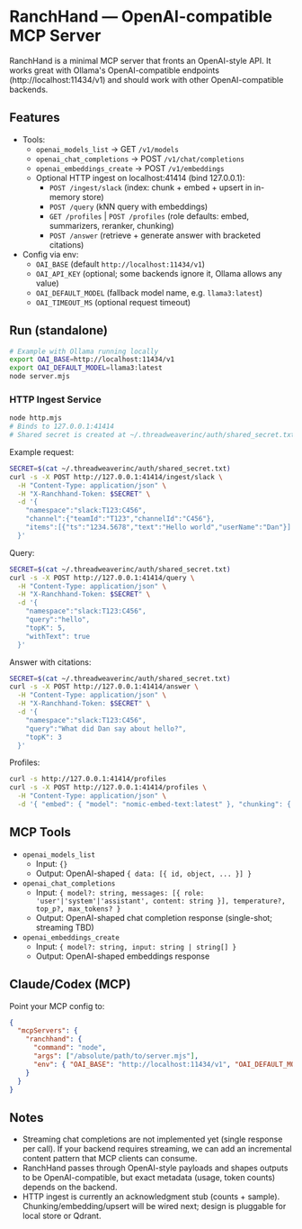 # RanchHand — OpenAI-compatible MCP Server

RanchHand is a minimal MCP server that fronts an OpenAI-style API. It works great with Ollama's OpenAI-compatible endpoints (http://localhost:11434/v1) and should work with other OpenAI-compatible backends.

## Features
- Tools:
  - `openai_models_list` → GET `/v1/models`
  - `openai_chat_completions` → POST `/v1/chat/completions`
  - `openai_embeddings_create` → POST `/v1/embeddings`
  - Optional HTTP ingest on localhost:41414 (bind 127.0.0.1):
    - `POST /ingest/slack` (index: chunk + embed + upsert in in-memory store)
    - `POST /query` (kNN query with embeddings)
    - `GET /profiles` | `POST /profiles` (role defaults: embed, summarizers, reranker, chunking)
    - `POST /answer` (retrieve + generate answer with bracketed citations)
- Config via env:
  - `OAI_BASE` (default `http://localhost:11434/v1`)
  - `OAI_API_KEY` (optional; some backends ignore it, Ollama allows any value)
  - `OAI_DEFAULT_MODEL` (fallback model name, e.g. `llama3:latest`)
  - `OAI_TIMEOUT_MS` (optional request timeout)

## Run (standalone)
```bash
# Example with Ollama running locally
export OAI_BASE=http://localhost:11434/v1
export OAI_DEFAULT_MODEL=llama3:latest
node server.mjs
```

### HTTP Ingest Service
```bash
node http.mjs
# Binds to 127.0.0.1:41414
# Shared secret is created at ~/.threadweaverinc/auth/shared_secret.txt on first run
```

Example request:
```bash
SECRET=$(cat ~/.threadweaverinc/auth/shared_secret.txt)
curl -s -X POST http://127.0.0.1:41414/ingest/slack \
  -H "Content-Type: application/json" \
  -H "X-Ranchhand-Token: $SECRET" \
  -d '{
    "namespace":"slack:T123:C456",
    "channel":{"teamId":"T123","channelId":"C456"},
    "items":[{"ts":"1234.5678","text":"Hello world","userName":"Dan"}]
  }'
```

Query:
```bash
SECRET=$(cat ~/.threadweaverinc/auth/shared_secret.txt)
curl -s -X POST http://127.0.0.1:41414/query \
  -H "Content-Type: application/json" \
  -H "X-Ranchhand-Token: $SECRET" \
  -d '{
    "namespace":"slack:T123:C456",
    "query":"hello",
    "topK": 5,
    "withText": true
  }'
```

Answer with citations:
```bash
SECRET=$(cat ~/.threadweaverinc/auth/shared_secret.txt)
curl -s -X POST http://127.0.0.1:41414/answer \
  -H "Content-Type: application/json" \
  -H "X-Ranchhand-Token: $SECRET" \
  -d '{
    "namespace":"slack:T123:C456",
    "query":"What did Dan say about hello?",
    "topK": 3
  }'
```

Profiles:
```bash
curl -s http://127.0.0.1:41414/profiles
curl -s -X POST http://127.0.0.1:41414/profiles \
  -H "Content-Type: application/json" \
  -d '{ "embed": { "model": "nomic-embed-text:latest" }, "chunking": { "chunk_tokens": 512 } }'
```

## MCP Tools
- `openai_models_list`
  - Input: `{}`
  - Output: OpenAI-shaped `{ data: [{ id, object, ... }] }`
- `openai_chat_completions`
  - Input: `{ model?: string, messages: [{ role: 'user'|'system'|'assistant', content: string }], temperature?, top_p?, max_tokens? }`
  - Output: OpenAI-shaped chat completion response (single-shot; streaming TBD)
- `openai_embeddings_create`
  - Input: `{ model?: string, input: string | string[] }`
  - Output: OpenAI-shaped embeddings response

## Claude/Codex (MCP)
Point your MCP config to:
```json
{
  "mcpServers": {
    "ranchhand": {
      "command": "node",
      "args": ["/absolute/path/to/server.mjs"],
      "env": { "OAI_BASE": "http://localhost:11434/v1", "OAI_DEFAULT_MODEL": "llama3:latest" }
    }
  }
}
```

## Notes
- Streaming chat completions are not implemented yet (single response per call). If your backend requires streaming, we can add an incremental content pattern that MCP clients can consume.
- RanchHand passes through OpenAI-style payloads and shapes outputs to be OpenAI-compatible, but exact metadata (usage, token counts) depends on the backend.
 - HTTP ingest is currently an acknowledgment stub (counts + sample). Chunking/embedding/upsert will be wired next; design is pluggable for local store or Qdrant.

